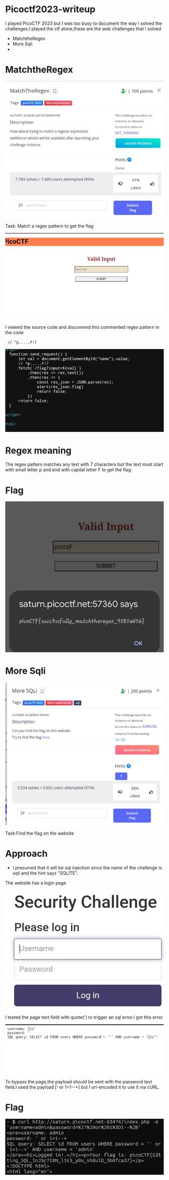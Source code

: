 <head><h1>Picoctf2023-writeup</h1></head>
<p>I played PicoCTF 2023 but I was too busy to document the way I solved the challenges.I played the ctf alone,these are the web challenges that I solved</p>

- MatchtheRegex
- More Sqli
- 


# MatchtheRegex
![Image](https://github.com/SENSEIXENUS2/SENSEIXENUS2.github.io/blob/main/posts/ctf/assets/Images/Pico2023/regex-1.jpg)

<p>Task: Match a regex pattern to get the flag</p>

![Image](https://github.com/SENSEIXENUS2/SENSEIXENUS2.github.io/blob/main/posts/ctf/assets/Images/Pico2023/regex1.jpg)

<p>I viewed the source code and discovered this commented regex pattern in the code</p>
  
     // ^p.....F!?

![Image](https://github.com/SENSEIXENUS2/SENSEIXENUS2.github.io/blob/main/posts/ctf/assets/Images/Pico2023/regex2.jpg)

# Regex meaning
  <p>The regex pattern matches any text with 7 characters but the text must start with small letter p and end with capital letter F to get the flag. </p>

# Flag

![Image](https://github.com/SENSEIXENUS2/SENSEIXENUS2.github.io/blob/main/posts/ctf/assets/Images/Pico2023/regex3.jpg)

# More Sqli

![Image](https://github.com/SENSEIXENUS2/SENSEIXENUS2.github.io/blob/main/posts/ctf/assets/Images/Pico2023/sqli0.jpg)

<p>Task:Find the flag on the website</p>

# Approach

- I presumed that it will be sql injection since the name of the challenge is sqli and the hint says "SQLITE".
<p>The website has a login page</p>

![Image](https://github.com/SENSEIXENUS2/SENSEIXENUS2.github.io/blob/main/posts/ctf/assets/Images/Pico2023/sqli2.jpg)

<p>I tested the page text field with quote(') to trigger an sql error.I got this error</p>

![Image](https://github.com/SENSEIXENUS2/SENSEIXENUS2.github.io/blob/main/posts/ctf/assets/Images/Pico2023/sqli3.jpg)

<p>To bypass the page,the payload should be sent with the password text field.I used the payload [' or 1=1--+] but I url-encoded it to use it via cURL.</p>

# Flag
![Image](https://github.com/SENSEIXENUS2/SENSEIXENUS2.github.io/blob/main/posts/ctf/assets/Images/Pico2023/sqli1.jpg)
